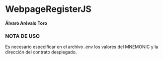 # WebpageRegisterJS
#### Álvaro Arévalo Toro

### NOTA DE USO
Es necesario especificar en el archivo .env los valores del MNEMONIC y la dirección del contrato desplegado.